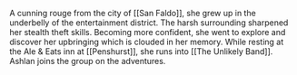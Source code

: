 A cunning rouge from the city of [[San Faldo]], she grew up in the underbelly of the entertainment district. The harsh surrounding sharpened her stealth theft skills. Becoming more confident, she went to explore and discover her upbringing which is clouded in her memory. While resting at the Ale & Eats inn at [[Penshurst]], she runs into [[The Unlikely Band]]. Ashlan joins the group on the adventures.